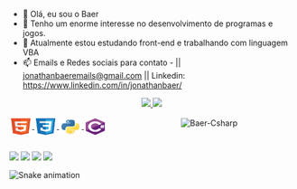 
- 👋 Olá, eu sou o Baer
- 👀 Tenho um enorme interesse no desenvolvimento de programas e jogos.
- 🌱 Atualmente estou estudando front-end e trabalhando com linguagem VBA
- 📫 Emails e Redes sociais para contato - || jonathanbaeremails@gmail.com || Linkedin: https://www.linkedin.com/in/jonathanbaer/

<div align="center">
  <a href="https://github.com/BaerSenac">
  <img height="180em" src="https://github-readme-stats.vercel.app/api?username=BaerSenac&show_icons=true&theme=dark&include_all_commits=true&count_private=true"/>
  <img height="180em" src="https://github-readme-stats.vercel.app/api/top-langs/?username=BaerSenac&layout=compact&langs_count=7&theme=dark"/>
</div>
  
  <div style="display: inline_block"><br>
  <img align="center" alt="Baer-HTML" height="30" width="40" src="https://raw.githubusercontent.com/devicons/devicon/master/icons/html5/html5-original.svg">
  <img align="center" alt="Baer-CSS" height="30" width="40" src="https://raw.githubusercontent.com/devicons/devicon/master/icons/css3/css3-original.svg">
  <img align="center" alt="Baer-Python" height="30" width="40" src="https://raw.githubusercontent.com/devicons/devicon/master/icons/python/python-original.svg">
  <img align="center" alt="Baer-Csharp" height="30" width="40" src="https://raw.githubusercontent.com/devicons/devicon/master/icons/csharp/csharp-original.svg">
    <img align="right" alt="Baer-Csharp" height="200" width="200" src="https://media0.giphy.com/media/h1zp6PDxAT2SBMayG3/200w.webp?cid=ecf05e47hvcock32drfqynpkl016aew875xh28h7j6yy6p0k&rid=200w.webp&ct=s">
</div>
  
  ##
  
  <div> 
  <a href="https://www.instagram.com/j_silvabaer/" target="_blank"><img src="https://img.shields.io/badge/-Instagram-%23E4405F?style=for-the-badge&logo=instagram&logoColor=white" target="_blank"></a>
  <a href="https://www.facebook.com/jonathan.baer.3766/" target="_blank"><img src="https://img.shields.io/badge/Facebook-1877F2?style=for-the-badge&logo=facebook&logoColor=white" target="_blank"></a>
  <a href = "mailto:jonathanbaeremails@gmail.com"><img src="https://img.shields.io/badge/Gmail-D14836?style=for-the-badge&logo=gmail&logoColor=white" target="_blank"></a>
  <a href="https://www.linkedin.com/in/jonathanbaer/" target="_blank"><img src="https://img.shields.io/badge/LinkedIn-0077B5?style=for-the-badge&logo=linkedin&logoColor=white" target="_blank"></a> 
 
  
 
</div>
  
  ![Snake animation](https://github.com/BaerSenac/BaerSenac/blob/output/github-contribution-grid-snake.svg)
